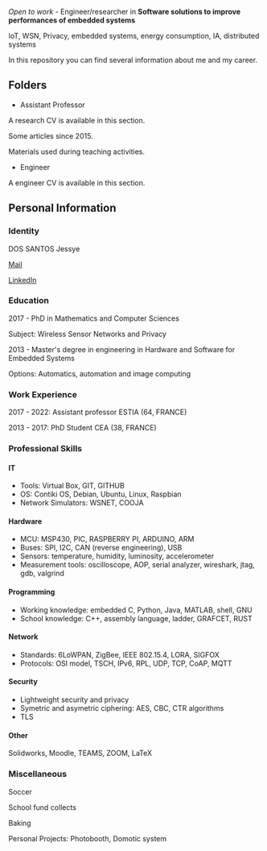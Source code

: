 *Open to work* - Engineer/researcher in **Software solutions to improve performances of embedded systems** 

IoT, WSN, Privacy, embedded systems, energy consumption, IA, distributed systems 

In this repository you can find several information about me and my career. 


## Folders

* Assistant Professor 

A research CV is available in this section. 

Some articles since 2015.

Materials used during teaching activities.
  
* Engineer 

A engineer CV is available in this section.

  
## Personal Information

### Identity 
DOS SANTOS Jessye

[Mail](jessye.dossantos@gmail.com)

[LinkedIn](https://www.linkedin.com/in/jessye-dos-santos-33b45b100)

### Education

2017 - PhD in Mathematics and Computer Sciences 

Subject: Wireless Sensor Networks and Privacy

2013 - Master's degree in engineering in Hardware and Software for Embedded Systems

Options: Automatics, automation and image computing

### Work Experience

2017 - 2022: Assistant professor ESTIA (64, FRANCE)

2013 - 2017: PhD Student CEA (38, FRANCE)

### Professional Skills

#### IT
- Tools: Virtual Box, GIT, GITHUB
- OS: Contiki OS, Debian, Ubuntu, Linux, Raspbian
- Network Simulators: WSNET, COOJA

#### Hardware
- MCU: MSP430, PIC, RASPBERRY PI, ARDUINO, ARM
- Buses: SPI, I2C, CAN (reverse engineering), USB
- Sensors: temperature, humidity, luminosity, accelerometer
- Measurement tools: oscilloscope, AOP, serial analyzer, wireshark, jtag, gdb, valgrind 

#### Programming
- Working knowledge: embedded C, Python, Java, MATLAB, shell, GNU
- School knowledge: C++, assembly language, ladder, GRAFCET, RUST

#### Network
- Standards: 6LoWPAN, ZigBee, IEEE 802.15.4, LORA, SIGFOX
- Protocols: OSI model, TSCH, IPv6, RPL, UDP, TCP, CoAP, MQTT 
#### Security
- Lightweight security and privacy
- Symetric and asymetric ciphering: AES, CBC, CTR algorithms
- TLS

#### Other
Solidworks, Moodle, TEAMS, ZOOM, LaTeX

### Miscellaneous
Soccer

School fund collects

Baking

Personal Projects: Photobooth, Domotic system


